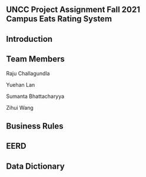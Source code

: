 ## UNCC Project Assignment Fall 2021 <br> Campus Eats Rating System

## Introduction


## Team Members
Raju Challagundla

Yuehan Lan

Sumanta Bhattacharyya

Zihui Wang



## Business Rules


## EERD


## Data Dictionary


